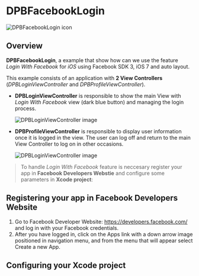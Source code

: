 # DPBFacebookLogin

![DPBFacebookLogin icon](http://imageshack.com/a/img843/1882/c7jl.png)

## Overview

**DPBFacebookLogin**, a example that show how can we use the feature *Login With Facebook* for *iOS* using Facebook SDK 3, iOS 7 and auto layout.

This example consists of an application with **2 View Controllers** (*DPBLoginViewController* and *DPBProfileViewController*). 

- **DPBLoginViewController** is responsible to show the main View with *Login With Facebook* view (dark blue button) and managing the login process.
	
	![DPBLoginViewController image](http://imageshack.com/a/img844/9576/of0b.png)

- **DPBProfileViewController** is responsible to display user information once it is logged in the view. The user can log off and return to the main View Controller to log on in other occasions.

	![DPBLoginViewController image](http://imageshack.com/a/img836/5884/2he1.png)



> To handle *Login With Facebook* feature is neccesary register your app in  **Facebook Developers Webstie** and configure some parameters in **Xcode project**:


## Registering your app in Facebook Developers Website

1. Go to Facebook Developer Website: <https://developers.facebook.com/> and log in with your Facebook credentials.
2. After you have logged in, click on the Apps link with a down arrow image positioned in navigation menu, and from the menu that will appear select Create a new App.

## Configuring your Xcode project


